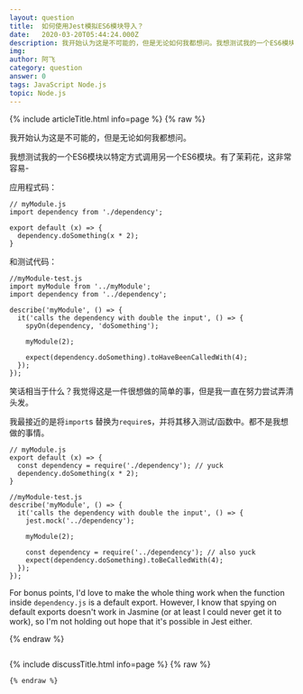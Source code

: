```yaml
---
layout: question
title:  如何使用Jest模拟ES6模块导入？
date:   2020-03-20T05:44:24.000Z
description: 我开始认为这是不可能的，但是无论如何我都想问。我想测试我的一个ES6模块以特定方式调用另一个ES6模块。有了茉莉花，这非常容易-应用程式码：/...
img: 
author: 阿飞
category: question
answer: 0
tags: JavaScript Node.js
topic: Node.js
---
```

<div class="article-root">
  <div class="article">
    {% include articleTitle.html info=page %}
    {% raw %}
    <div class="article-content"><p><font style="vertical-align: inherit;"><font style="vertical-align: inherit;">我开始认为这是不可能的，但是无论如何我都想问。</font></font></p>

<p><font style="vertical-align: inherit;"><font style="vertical-align: inherit;">我想测试我的一个ES6模块以特定方式调用另一个ES6模块。</font><font style="vertical-align: inherit;">有了茉莉花，这非常容易-</font></font></p>

<p><font style="vertical-align: inherit;"><font style="vertical-align: inherit;">应用程式码：</font></font></p>

<pre><code>// myModule.js<font></font>
import dependency from './dependency';<font></font>
<font></font>
export default (x) =&gt; {<font></font>
  dependency.doSomething(x * 2);<font></font>
}<font></font>
</code></pre>

<p><font style="vertical-align: inherit;"><font style="vertical-align: inherit;">和测试代码：</font></font></p>

<pre><code>//myModule-test.js<font></font>
import myModule from '../myModule';<font></font>
import dependency from '../dependency';<font></font>
<font></font>
describe('myModule', () =&gt; {<font></font>
  it('calls the dependency with double the input', () =&gt; {<font></font>
    spyOn(dependency, 'doSomething');<font></font>
<font></font>
    myModule(2);<font></font>
<font></font>
    expect(dependency.doSomething).toHaveBeenCalledWith(4);<font></font>
  });<font></font>
});<font></font>
</code></pre>

<p><font style="vertical-align: inherit;"><font style="vertical-align: inherit;">笑话相当于什么？</font><font style="vertical-align: inherit;">我觉得这是一件很想做的简单的事，但是我一直在努力尝试弄清头发。</font></font></p>

<p><font style="vertical-align: inherit;"><font style="vertical-align: inherit;">我最接近的是将</font></font><code>import</code><font style="vertical-align: inherit;"><font style="vertical-align: inherit;">s </font><font style="vertical-align: inherit;">替换为</font></font><code>require</code><font style="vertical-align: inherit;"><font style="vertical-align: inherit;">s，并将其移入测试/函数中。</font><font style="vertical-align: inherit;">都不是我想做的事情。</font></font></p>

<pre><code>// myModule.js<font></font>
export default (x) =&gt; {<font></font>
  const dependency = require('./dependency'); // yuck<font></font>
  dependency.doSomething(x * 2);<font></font>
}<font></font>
<font></font>
//myModule-test.js<font></font>
describe('myModule', () =&gt; {<font></font>
  it('calls the dependency with double the input', () =&gt; {<font></font>
    jest.mock('../dependency');<font></font>
<font></font>
    myModule(2);<font></font>
<font></font>
    const dependency = require('../dependency'); // also yuck<font></font>
    expect(dependency.doSomething).toBeCalledWith(4);<font></font>
  });<font></font>
});<font></font>
</code></pre>

<p>For bonus points, I'd love to make the whole thing work when the function inside <code>dependency.js</code> is a default export. However, I know that spying on default exports doesn't work in Jasmine (or at least I could never get it to work), so I'm not holding out hope that it's possible in Jest either.</p></div>
    {% endraw %}
  </div>
  <p style="height: 0;width:0;overflow: hidden;"> 第2490篇《如何使用Jest模拟ES6模块导入？》来自Winter(https://github.com/aiyld/aiyld.github.io)的站点</p>
  <div class="discuss-wrapper">
    {% include discussTitle.html info=page %}
    {% raw %}
    
    {% endraw %}
  </div>
<div>
